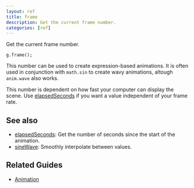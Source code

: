 ```yaml
---
layout: ref
title: frame
description: Get the current frame number.
categories: [ref]
---
```

Get the current frame number.

    g.frame();

This number can be used to create expression-based animations. It is often used in conjunction with `math.sin` to create wavy animations, altough `anim.wave` also works.

This number is dependent on how fast your computer can display the scene. Use [elapsedSeconds](/ref/elapsedSeconds.html) if you want a value independent of your frame rate. 

## See also
- [elapsedSeconds](/ref/elapsedSeconds.html): Get the number of seconds since the start of the animation.
- [sineWave](/ref/sineWave.html): Smoothly interpolate between values.

## Related Guides
- [Animation](/guide/animation.html)
